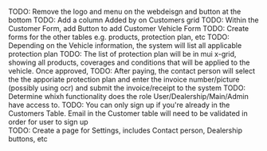 TODO: Remove the logo and menu on the webdeisgn and button at the bottom
TODO: Add a column Added by on Customers grid
TODO: Within the Customer Form, add Button to add Customer Vehicle Form
TODO: Create forms for the other tables e.g. products, protection plan, etc
TODO: Depending on the Vehicle information, the system will list all applicable protection plan
TODO: The list of protection plan will be in mui x-grid, showing all products, coverages and conditions that will be applied to the vehicle. Once approved,
TODO: After paying, the contact person will select the the apporiate protection plan and enter the invoice number/picture (possibly using ocr) and submit the invoice/receipt to the system
TODO: Determine whixh functionality does the role User/Dealership/Main/Admin have access to.
TODO: You can only sign up if you're already in the Customers Table. Email in the Customer table will need to be validated in order for user to sign up  
TODO: Create a page for Settings, includes Contact person, Dealership buttons, etc